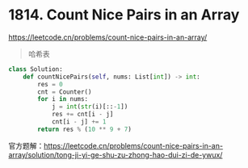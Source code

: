 # 1814. Count Nice Pairs in an Array

<https://leetcode.cn/problems/count-nice-pairs-in-an-array/>

> 哈希表

```Python
class Solution:
    def countNicePairs(self, nums: List[int]) -> int:
        res = 0
        cnt = Counter()
        for i in nums:
            j = int(str(i)[::-1])
            res += cnt[i - j]
            cnt[i - j] += 1
        return res % (10 ** 9 + 7)
```

官方题解：<https://leetcode.cn/problems/count-nice-pairs-in-an-array/solution/tong-ji-yi-ge-shu-zu-zhong-hao-dui-zi-de-ywux/>
